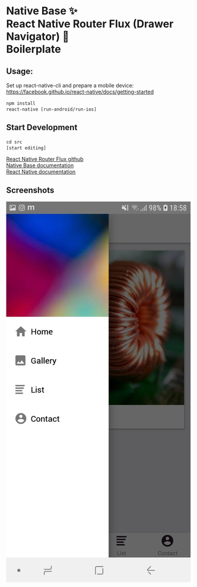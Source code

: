 # Native Base ✨<br>React Native Router Flux (Drawer Navigator) 🎌<br>Boilerplate

## Usage:

Set up react-native-cli and prepare a mobile device:<br>
https://facebook.github.io/react-native/docs/getting-started

```
npm install
react-native [run-android/run-ios]

```

## Start Development

```
cd src
[start editing]

```

[React Native Router Flux github](https://github.com/aksonov/react-native-router-flux)<br>
[Native Base documentation](https://docs.nativebase.io/)<br>
[React Native documentation](https://facebook.github.io/react-native/docs/tutorial)<br>

## Screenshots
![Alt text](./screenshots/1.jpg)